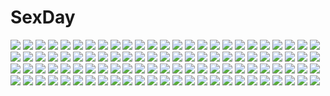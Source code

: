 # SexDay
![](https://konachan.com/jpeg/221e62559e81486d43ad473a29bd7fdf/Konachan.com%20-%20177179%20ass%20ass_grab%20bed%20blush%20braids%20breasts%20brown_eyes%20game_cg%20long_hair%20muririn%20nipples%20nude%20penis%20pussy%20red_hair%20sex%20uncensored%20yarai_miu%20yuzusoft.jpg)
![](https://konachan.com/jpeg/dda2703f3a7677a5d9b4283dcc4afe5d/Konachan.com%20-%20206446%202girls%20aqua_eyes%20blonde_hair%20braids%20brown_hair%20cropped%20grass%20loli%20novcel%20original%20park%20short_hair%20skirt%20tree%20valerie_fields_%28novcel%29.jpg)
![](https://konachan.com/image/ce6dd4452546d427bc7b04d1110e5b28/Konachan.com%20-%20262948%20blonde_hair%20breasts%20choker%20cleavage%20hat%20long_hair%20orange_eyes%20original%20ran%27ou_%28tamago_no_kimi%29%20staff%20thighhighs%20watermark%20witch%20witch_hat.jpg)
![](https://konachan.com/image/0ff08ab8026df751a5f9fff496573907/Konachan.com%20-%20205948%20aqua_hair%20hatsune_miku%20long_hair%20skirt%20swd3e2%20thighhighs%20twintails%20vocaloid.jpg)
![](https://konachan.com/image/66526fc4bfe5f8a820fdb257b6a7eaae/Konachan.com%20-%2046036%20hanazono_shizuma%20maki_chitose%20minamoto_chikaru%20ootori_amane%20strawberry_panic.jpg)
![](https://konachan.com/image/6540325c397c1d296d49534b90b89c79/Konachan.com%20-%20144043%20animal%20bird%20black_hair%20bow%20dress%20houjuu_nue%20jpeg_artifacts%20red_eyes%20shimadoriru%20short_hair%20thighhighs%20touhou%20wings%20zettai_ryouiki.jpg)
![](https://konachan.com/image/29c9d4da354b81e911a7617e05338c60/Konachan.com%20-%20170520%20abyss05%20aircraft%20aqua_eyes%20ass%20bodysuit%20clouds%20combat_vehicle%20mechagirl%20original%20red_hair%20skintight%20sky%20twintails.jpg)
![](https://konachan.com/image/dfc14145a32fe49be223e56980a8d575/Konachan.com%20-%20249751%20bodysuit%20breasts%20fate_grand_order%20fate_%28series%29%20kyurin%20long_hair%20purple_hair%20scathach_%28fate_grand_order%29%20spear%20weapon.jpg)
![](https://konachan.com/jpeg/bea8e4e06069147ab0168e8bae2ea365/Konachan.com%20-%20141919%202girls%20autumn%20blonde_hair%20blush%20brown_eyes%20brown_hair%20chibi%20leaves%20maribel_han%20purple_eyes%20short_hair%20touhou%20tree%20usami_renko%20yamabuki_%28yusuraume%29.jpg)
![](https://konachan.com/image/b3ad2ac30b3d828050cb2fda537b877c/Konachan.com%20-%2014195%20tagme.jpg)
![](https://konachan.com/image/f640e92f3bb600d3e53fd97b1f5e3d26/Konachan.com%20-%2036188%20genderswap%20jpeg_artifacts%20kyonko%20school_swimsuit%20suzumiya_haruhi_no_yuutsu%20swimsuit.jpg)
![](https://konachan.com/image/646b36dfb1b3f78c202c132b183f8186/Konachan.com%20-%20257197%20bigrbear%20black_hair%20christmas%20jpeg_artifacts%20long_hair%20original%20purple_eyes%20robot%20tree.jpg)
![](https://konachan.com/jpeg/6718adc56bbc4fce44fa098148b28dcb/Konachan.com%20-%20294241%202girls%20bang_dream%21%20bow%20braids%20churi_%28oxxchurixxo%29%20green_eyes%20green_hair%20hat%20hikawa_hina%20hikawa_sayo%20ponytail%20stars%20twins%20twintails.jpg)
![](https://konachan.com/jpeg/4c1100596a98f2a9de1ad4d45468562c/Konachan.com%20-%2088877%20ass%20censored%20chikotam%20game_cg%20gray_hair%20kiss_x_demon_lord_x_darjeeling%20lycerisious_h._kirigasaki%20marmalade%20nipples%20penis%20pussy%20sex.jpg)
![](https://konachan.com/jpeg/daf4cd468db91627c46af3052180dcfb/Konachan.com%20-%20225420%20aqua_eyes%20bed%20blonde_hair%20blush%20breasts%20cameltoe%20lexington%20long_hair%20navel%20panties%20thighhighs%20topless%20underwear%20ze_%28wzfnn001%29%20zhanjian_shaonu.jpg)
![](https://konachan.com/image/c0c9eea3a407f3cdd284aad3a1bb553b/Konachan.com%20-%20192064%20blue_eyes%20blush%20gokou_ruri%20hat%20herunin%20long_hair%20nurse%20ore_no_imouto_ga_konna_ni_kawaii_wake_ga_nai%20purple_hair%20white.jpg)
![](https://konachan.com/jpeg/33b8786676d2290d24eab275745f70da/Konachan.com%20-%20282030%20apron%20choker%20dress%20game_cg%20garter_belt%20gray_hair%20green_eyes%20headdress%20koku%20long_hair%20maid%20purple_software%20realive%20thighhighs%20twintails%20waitress.jpg)
![](https://konachan.com/image/5e4caefc9c165b1b4cc337f95fd4e52c/Konachan.com%20-%2015195%20final_fantasy.jpg)
![](https://konachan.com/jpeg/f204326c734f71226886d766f85da093/Konachan.com%20-%20163242%20dress%20lolita_fashion%20original%20panties%20scan%20skirt%20skirt_lift%20stockings%20thighhighs%20tinkerbell%20tinkle%20underwear.jpg)
![](https://konachan.com/image/51502be0b786b6271b127bc1d78566f4/Konachan.com%20-%20164819%20beach%20bikini%20original%20swimsuit%20yamaoka_%28rm_nun%29.jpg)
![](https://konachan.com/image/ea2c307bcf3fef1c4ec5b08d65ae9144/Konachan.com%20-%20235986%20christmas%20ho-oh_%28artist%29%20male%20original.jpg)
![](https://konachan.com/jpeg/d0bea52001c83f1eb4c1899b3dd22ac5/Konachan.com%20-%20301615%20aqua_eyes%20bike_shorts%20blue_hair%20blush%20bra%20breasts%20cat_smile%20cleavage%20kinugawa_chinatsu%20nopan%20original%20otokuyou%20short_hair%20shorts%20underwear%20white.jpg)
![](https://konachan.com/jpeg/06f37f2cfddd195c5bb7f745bde9fb34/Konachan.com%20-%20293362%20blush%20brown_hair%20censored%20clockup%20collar%20footjob%20game_cg%20garter_belt%20panties%20penis%20purple_eyes%20skirt%20stockings%20thighhighs%20twintails%20underwear%20upskirt.jpg)
![](https://konachan.com/jpeg/265638210c757ff9feea369f3c444092/Konachan.com%20-%20296602%20akizuki_kanna%20blush%20bra%20breasts%20cafe_stella_to_shinigami_no_chou%20cleavage%20game_cg%20kobuichi%20long_hair%20purple_eyes%20underwear%20white_hair%20yuzusoft.jpg)
![](https://konachan.com/image/5d7e60c29746a62152ef3215c9646189/Konachan.com%20-%20160029%20blonde_hair%20blush%20boku_wa_tomodachi_ga_sukunai%20breasts%20computer%20fei_%28maidoll%29%20fingering%20kashiwazaki_sena%20masturbation%20nipples%20nude.jpg)
![](https://konachan.com/image/37c7477f6d80226c394bb89e879b2bfb/Konachan.com%20-%20142767%20barefoot%20drink%20food%20ice_cream%20kuri_dora%20purple_hair%20red_eyes%20short_hair%20touhou%20yasaka_kanako.jpg)
![](https://konachan.com/image/f5ad53227bc8a154aaea01a534e44518/Konachan.com%20-%20147907%20akita_neru%20apron%20blonde_hair%20blush%20brown_eyes%20daidou_%28demitasse%29%20food%20long_hair%20phone%20translation_request%20vocaloid.jpg)
![](https://konachan.com/image/af00f7cb70ad6605c526c119042d26f4/Konachan.com%20-%2058855%20blonde_hair%20christmas%20flandre_scarlet%20green_eyes%20hong_meiling%20jungetsu_hoko%20long_hair%20red_hair%20ribbons%20santa_costume%20short_hair%20touhou%20vampire%20wings.jpg)
![](https://konachan.com/jpeg/bcd94628d4d11b3206ccbd735a315891/Konachan.com%20-%2023656%20logo%20suzumiya_haruhi_no_yuutsu%20white.jpg)
![](https://konachan.com/jpeg/16ba42b99ba51705ed1644ba574efa5d/Konachan.com%20-%20282510%202girls%20bikini%20blue_eyes%20blue_hair%20blush%20clouds%20hanekoto%20long_hair%20pink_eyes%20ponytail%20shoujo_ai%20sky%20sunset%20swimsuit%20tree%20waifu2x%20water%20watermark.jpg)
![](https://konachan.com/jpeg/a542cfae44ba3807e323cb043d7416f4/Konachan.com%20-%20224625%20any%20game_cg%20natsu_no_majo_no_parade%20school_uniform%20wonder_fool%20yugamo_azuki.jpg)
![](https://konachan.com/jpeg/bd6107f76d563a7ca0d10966f05b9da9/Konachan.com%20-%20277580%202girls%20autumn%20blue_eyes%20blush%20bow%20braids%20forest%20gray_hair%20hat%20katana%20kimono%20leaves%20long_hair%20military%20nijisanji%20ponytail%20sword%20tree%20uniform%20weapon.jpg)
![](https://konachan.com/jpeg/b9b0ca7290b7b89cc77183a3df85ff5f/Konachan.com%20-%20185659%20kagerou_project%20kozakura_mary%20mikanururu.jpg)
![](https://konachan.com/image/4838c0c0427d8e27393cc8ba392b334d/Konachan.com%20-%20254255%202girls%20anchovy%20ass%20beach%20bikini%20black_hair%20braids%20brown_eyes%20clouds%20green_hair%20gun%20navel%20red_eyes%20scan%20short_hair%20shorts%20sky%20swimsuit%20water%20weapon.jpg)
![](https://konachan.com/image/b07490c4e00ee111afeea366f9ba4bb4/Konachan.com%20-%20241459%20ekita_xuan%20panty_%28character%29%20panty_%26_stocking_with_garterbelt%20stocking_%28character%29.jpg)
![](https://konachan.com/image/885f3478532b70d2f65153cd2eb2766b/Konachan.com%20-%20234689%20blue_eyes%20cat_smile%20hat%20ichinose_shiki%20idolmaster%20idolmaster_cinderella_girls%20long_hair%20purple_hair%20yuu_%28higashi_no_penguin%29.jpg)
![](https://konachan.com/jpeg/4df78bdc402506a56ed4d254c19a17fd/Konachan.com%20-%20250427%20amino_%28tn7135%29%20brown_hair%20long_hair%20night%20original%20school_uniform%20train.jpg)
![](https://konachan.com/jpeg/3a18df3de55193b21dd5f80246098631/Konachan.com%20-%20274059%20aqua_eyes%20blush%20cat_smile%20fang%20hyanna-natsu%20long_hair%20original%20pink_hair%20twintails%20watermark.jpg)
![](https://konachan.com/image/bff30f9ddf21e94245999bbf54541e5a/Konachan.com%20-%20107799%20andou_mahoro%20kamishiro_ryuu%20mahoromatic.jpg)
![](https://konachan.com/image/ae522f1862b4b5a88d3499d414a9a940/Konachan.com%20-%20114487%20type-moon%20witch_of_april.jpg)
![](https://konachan.com/jpeg/8f9da88f716df45f659c137d27502c71/Konachan.com%20-%2071873%20blush%20breasts%20chain%20collar%20feathers%20ikaros%20navel%20nipples%20panties%20red_hair%20skirt%20sora_no_otoshimono%20thighhighs%20underwear%20wings.jpg)
![](https://konachan.com/image/7920ff74f59f5c88675e3a8c2740226b/Konachan.com%20-%20151969%20brown_eyes%20brown_hair%20building%20chikuwa_%28glossymmmk%29%20original%20school_uniform%20sunset.jpg)
![](https://konachan.com/jpeg/ee69a2446d55971d9d0954a9a66bbdf0/Konachan.com%20-%20292215%20ass%20blue_eyes%20boku_no_kanojo_sensei%20breasts%20brown_hair%20fujiki_maka%20long_hair%20nude%20oryou%20water%20wet.jpg)
![](https://konachan.com/image/87bdcdf765b29eb408a8a584d4dd9dbd/Konachan.com%20-%2013783%20tagme.jpg)
![](https://konachan.com/image/f00fd89579b0840a836945378a3f78ba/Konachan.com%20-%2030870%20purple%20sayonara_zetsubou_sensei%20tsunetsuki_matoi.jpg)
![](https://konachan.com/jpeg/bb8c6d8aeaf63ed2780255628021e48e/Konachan.com%20-%20108647%20blonde_hair%20bra%20game_cg%20nurse%20purple_eyes%20sasaki_yoshikazu%20see_through%20shinjou_remi%20shin_yakin_byoutou%20short_hair%20thighhighs%20underwear%20wet.jpg)
![](https://konachan.com/image/1ab860a2999793839b562e21872b5587/Konachan.com%20-%20283439%20animal_ears%20anus%20breasts%20brown_hair%20bunny_ears%20bunnygirl%20censored%20ctrlz77%20long_hair%20nipples%20nude%20ponytail%20pussy%20red_eyes%20stockings%20thighhighs.jpg)
![](https://konachan.com/image/8999f7a9c52bef915c87e723b54b1127/Konachan.com%20-%2015190%20magna_carta.jpg)
![](https://konachan.com/image/affe7ec5ae501f80a6b523268add1a71/Konachan.com%20-%20100641%20building%20ghostshell0083%20original%20panties%20school_uniform%20short_hair%20thighhighs%20underwear%20water.jpg)
![](https://konachan.com/image/994e372f93c8851c8372933f20f1eccf/Konachan.com%20-%2025034%20ipod%20suzumiya_haruhi%20suzumiya_haruhi_no_yuutsu%20winter.jpeg)
![](https://konachan.com/image/0e51bb5c9645abcea4a80de3305767ea/Konachan.com%20-%20158604%20blonde_hair%20blue_eyes%20dress%20hat%20kagamine_len%20kagamine_rin%20male%20modoromi%20paper_plane_%28vocaloid%29%20prisoner_%28vocaloid%29%20sky%20vocaloid.jpg)
![](https://konachan.com/jpeg/2560f29e98e9a28e55bf9720b4e31953/Konachan.com%20-%20226433%20boots%20cape%20censored%20cum%20dress%20gloves%20hat%20headband%20lao_meng%20orange_eyes%20panties%20panty_pull%20pussy%20short_hair%20skirt_lift%20thighhighs%20tie%20underwear.jpg)
![](https://konachan.com/image/ab30ea2bc5910b552478390163e76b15/Konachan.com%20-%2018808%20blonde_hair%20blue_eyes%20gun%20mireille_bouquet%20noir%20weapon.jpg)
![](https://konachan.com/jpeg/37481299920e6a3a06b274c185b57039/Konachan.com%20-%20125976%20blonde_hair%20dress%20headdress%20nude%20original%20tan_%28tangent%29.jpg)
![](https://konachan.com/image/7db23b0831563887e1c50e71e0408c14/Konachan.com%20-%20237347%20animal%20aqua_eyes%20crab%20drogoth%20headband%20horns%20kanna_kamui%20kobayashi-san_chi_no_maid_dragon%20loli%20long_hair%20purple_hair%20tail%20thighhighs%20white.jpg)
![](https://konachan.com/image/e70bbe4b32da65c8a815d4d126814ea0/Konachan.com%20-%2016198%20cigarette%20ginko_%28mushishi%29%20mushishi%20smoke%20white_hair.jpg)
![](https://konachan.com/jpeg/30180870c4ad7a4172098d9a2db0de74/Konachan.com%20-%2032318%20ciel%20shingetsutan_tsukihime.jpg)
![](https://konachan.com/image/9dbc76bc81ca23efa60cc17d58bcdcb2/Konachan.com%20-%20222688%20animal%20autumn%20camera%20frog%20garter_belt%20leaves%20shameimaru_aya%20touhou%20water%20waterfall%20wings%20xuanlin_jingshuang.jpg)
![](https://konachan.com/image/739d86f947744549f2578f5663a10f43/Konachan.com%20-%2071173%20hatsune_miku%20twintails%20vocaloid.jpg)
![](https://konachan.com/image/c832118f9deb2493644d4ffd130fe91d/Konachan.com%20-%20155621%202girls%20aioi_yuuko%20brown_hair%20gaketsu%20nichijou%20shinonome_nano%20short_hair%20tears.jpg)
![](https://konachan.com/image/36652e09397eb7f22774a271fbaedfa3/Konachan.com%20-%20154741%20blush%20flowers%20hatsune_miku%20itsutsuse%20kagamine_rin%20megurine_luka%20rose%20valentine%20vocaloid.jpg)
![](https://konachan.com/image/879e32a8dfa227e6ac236bc1f47eb65d/Konachan.com%20-%20194934%20dark%20green_eyes%20green_hair%20hatsune_miku%20long_hair%20moliya1208%20school_uniform%20skirt%20sunset%20twintails%20vocaloid.jpg)
![](https://konachan.com/image/a12a5cf93e27af5be3014a549b781fd2/Konachan.com%20-%2062835%20hatsune_miku%20parody%20shugo_chara%20vocaloid%20yutu.jpg)
![](https://konachan.com/image/d42756224ba12bf7fddfde77a3bf034b/Konachan.com%20-%20112511%20axl%20game_cg%20inoguchi_kazuma%20itoshii_kanojo_no_mamorikata%20senomoto_hisashi%20takanayagi_otoha.jpg)
![](https://konachan.com/jpeg/c92492ec19e288051e912c9720510b7b/Konachan.com%20-%20294006%20animal_ears%20breast_hold%20cropped%20original%20ponytail%20tandohark.jpg)
![](https://konachan.com/jpeg/c2cfcb96bf8073f01591139dcec2bb0e/Konachan.com%20-%2023846%20amamiya_manami%20etoh_mei%20gakuen_utopia_manabi_straight%20inamori_mika%20odori_momoha%20uehara_mutsuki%20vector.jpg)
![](https://konachan.com/image/24e681b337dc8c4281327a028d4159bf/Konachan.com%20-%20168748%20blue_eyes%20boots%20braids%20cowgirl%20erect_nipples%20gun%20hat%20kanon%20long_hair%20minase_akiko%20panties%20purple_hair%20underwear%20weapon%20zen%20zoom_layer.jpg)
![](https://konachan.com/image/2d7663795c4547b0fa4bd0f1014fd7ba/Konachan.com%20-%2019719%20ass%20bow%20brown_hair%20kimi_ga_nozomu_eien%20panties%20school_uniform%20suzumiya_haruka%20underwear.jpg)
![](https://konachan.com/image/534eb84cb0cb061264e73da33d59d973/Konachan.com%20-%20278516%20baseball_bat%20blonde_hair%20choker%20feathers%20flowers%20gloves%20long_hair%20nikaidou_saki%20pcw%20ponytail%20red%20rose%20wristwear%20yellow_eyes%20zombie_land_saga.jpg)
![](https://konachan.com/image/e4b7829c306478574e98e269b6526fe0/Konachan.com%20-%20216279%20enka_%28aknne%29%20gumi%20vocaloid.jpg)
![](https://konachan.com/image/c65157b60186cbdb3220970a453cf86d/Konachan.com%20-%20127145%20autumn%20black_hair%20blush%20bra%20breasts%20cleavage%20leaves%20navel%20panties%20panty_pull%20shintaro%20underwear%20undressing.jpg)
![](https://konachan.com/image/d93e8a5e46291350d9321975aea30b1a/Konachan.com%20-%2064785%20beatrice%20butterfly%20umineko_no_naku_koro_ni%20ushiromiya_battler%20white.jpg)
![](https://konachan.com/jpeg/560e3dd7af9cb74c142a87b125eebb05/Konachan.com%20-%20207704%20animal%20bat%20blonde_hair%20boots%20brown_eyes%20eruthika%20granblue_fantasy%20long_hair%20pantyhose%20pointed_ears%20sunset%20vampire%20vampy%20wings.jpg)
![](https://konachan.com/image/1734264e08caa8b04b47d33ecbd9823c/Konachan.com%20-%20123309%20animal%20appare%21_tenka_gomen%20dengeki_hime%20jinnai_tsubame%20kuji_shino%20kuwada_yuuki%20wink%20yasaka_nodoka.jpg)
![](https://konachan.com/image/b228ede2f00f478f2b2248b14c13a807/Konachan.com%20-%2078722%20ga_geijutsuka_art_design_class.jpg)
![](https://konachan.com/image/661f916d5dcef464bfde103799ab7a89/Konachan.com%20-%2017392%20carnelian%20lilith_%28yami_to_boushi_to_hon_no_tabibito%29%20yami_to_boushi_to_hon_no_tabibito.jpg)
![](https://konachan.com/jpeg/236305ec939d1ad97298f3c3c77351b4/Konachan.com%20-%20284951%20animal_ears%20azur_lane%20blush%20breasts%20brown_eyes%20brown_hair%20food%20foxgirl%20nipples%20pocky%20pussy%20rei_kun%20short_hair%20thighhighs%20umbrella%20uncensored%20white.jpg)
![](https://konachan.com/image/b5c8d36295557c54e08d3aca19fd13d6/Konachan.com%20-%20182442%20blonde_hair%20blush%20gen_%28genetrix%29%20kirisame_marisa%20kiss%20nipples%20patchouli_knowledge%20purple_hair%20touhou%20yuri.jpg)
![](https://konachan.com/jpeg/4b6fec33127445252ff8d7b2163c5a3e/Konachan.com%20-%20282094%20bra%20demon%20furisuku%20horns%20long_hair%20nijisanji%20panties%20pointed_ears%20purple_eyes%20purple_hair%20rindou_mikoto%20underwear.jpg)
![](https://konachan.com/image/35bc0768a41cf472ecac2e32a2e9a89b/Konachan.com%20-%209247%20azuma_syoujuan%20konpaku_youmu%20saigyouji_yuyuko%20touhou.jpg)
![](https://konachan.com/jpeg/2bafd1db0f45d02c73469e3c2fb0f141/Konachan.com%20-%20285365%20animal_ears%20bed%20bicolored_eyes%20blush%20breasts%20catgirl%20long_hair%20navel%20nipples%20nude%20original%20phone%20pussy%20tail%20tan_lines%20tenzeru%20uncensored.jpg)
![](https://konachan.com/jpeg/83c84d0ee0c8e13719b95c1248040d26/Konachan.com%20-%2047643%20animal_ears%20catgirl%20inuneko_kagura_yuuki_matatapi_little_box%20nakigokoti%20open_shirt%20panties%20underwear.jpg)
![](https://konachan.com/image/860376125337fdcfddfda11ae4e3f8cd/Konachan.com%20-%20143690%20animal_ears%20bikini%20blush%20breasts%20bunny_ears%20bunnygirl%20cleavage%20drink%20hat%20inaba_tewi%20kamiya_yuu%20swimsuit%20topless%20touhou%20water%20yagokoro_eirin.jpg)
![](https://konachan.com/image/0220e8f41642bc917ac4e3d8d0badb77/Konachan.com%20-%2087416%20amagi_yukiko%20bandaid%20breasts%20brown_eyes%20brown_hair%20nipples%20panties%20persona%20suta_furachina%20thighhighs%20topless%20underwear.jpg)
![](https://konachan.com/jpeg/2a376340bd87de359acd108e88a14d88/Konachan.com%20-%20257974%20anus%20blush%20bondage%20boots%20breasts%20censored%20game_cg%20green_eyes%20long_hair%20mordred%20navel%20nipples%20no_bra%20ponytail%20pussy%20rope%20splush_wave%20thighhighs%20topless.jpg)
![](https://konachan.com/jpeg/19c628b06cb0a88d76001ecd33bc0126/Konachan.com%20-%20109178%20blonde_hair%20breasts%20censored%20date_wingfield_reiko%20fault%20game_cg%20green_eyes%20nipples%20no_bra%20penis%20pussy%20sex%20taka_tony%20wet.jpg)
![](https://konachan.com/image/bcbe4f8ab0ddd9b52fbcf48730f7a62b/Konachan.com%20-%2020900%20flcl.jpg)
![](https://konachan.com/image/ab2b148d0ed012e9c36fd5d3c662f139/Konachan.com%20-%2055684%20blonde_hair%20bow%20dress%20hat%20kirisame_marisa%20magic%20purple_eyes%20shiratama_dango%20touhou%20witch.jpg)
![](https://konachan.com/jpeg/565b469d815135b518f1276f3adf151e/Konachan.com%20-%20247531%20all_male%20black_hair%20boots%20ensemble_stars%21%20gloves%20hat%20male%20necklace%20ponytail%20red_eyes%20sakuma_rei%20waifu2x%20xia_%28ryugo%29.jpg)
![](https://konachan.com/jpeg/f8b5127ce56a9eec1387d46afcb2b967/Konachan.com%20-%20303903%20anus%20bed%20blonde_hair%20blush%20breasts%20green_eyes%20long_hair%20lusamine_%28pokemon%29%20nipples%20pokemon%20pussy%20spread_pussy%20topless%20torahime_%28roland00%29%20uncensored.jpg)
![](https://konachan.com/image/bcf587eb929372fdbc7c709e19513102/Konachan.com%20-%20220261%20bunnygirl%20food%20k-on%21%20nakano_azusa%20oku_no_shi.jpg)
![](https://konachan.com/image/1dba5b846204f9aa7444f46398556f11/Konachan.com%20-%20216652%20aircraft%20anthropomorphism%20bow_%28weapon%29%20japanese_clothes%20kaga_%28kancolle%29%20kantai_collection%20qiki_d_arc%20thighhighs%20weapon.jpg)
![](https://konachan.com/image/828cb94b3fded2ffa7311505a80f97c8/Konachan.com%20-%20192619%20animal%20bandage%20bird%20blue_eyes%20blue_hair%20gloves%20gray_hair%20green_eyes%20group%20headband%20long_hair%20male%20necklace%20pink_hair%20scarf%20staff%20water%20wristwear.jpg)
![](https://konachan.com/jpeg/3f161f4fec26e3cd78f969e92cbab4e7/Konachan.com%20-%20199143%20bed%20black_hair%20blush%20bra%20breast_hold%20breasts%20cleavage%20escu%3Ade%20game_cg%20green_eyes%20kuroki_ayame%20long_hair%20navel%20panties%20spread_legs%20underwear.jpg)
![](https://konachan.com/image/e17fedd4e0282028897653b631417a3e/Konachan.com%20-%2065644%20allen_walker%20d.gray-man.jpg)
![](https://konachan.com/image/12fa0abfd1a92c29b02351ea8ef59f7e/Konachan.com%20-%2047627%20blue_eyes%20blush%20breasts%20hiiragi_kagami%20jpeg_artifacts%20lucky_star%20nipples%20nude%20purple_hair%20pussy%20pussy_juice%20spread_legs%20spread_pussy%20uncensored.jpg)
![](https://konachan.com/image/0667ec4e35df3475b480152c788db5bc/Konachan.com%20-%2080718%20blush%20brown_eyes%20brown_hair%20jpeg_artifacts%20taneshima_popura%20working%21%21.jpg)
![](https://konachan.com/image/bef61ab7e26eb411a7c609be5e929f39/Konachan.com%20-%20251366%20bed%20blush%20brown_hair%20cool_na_jk_ni_babubabu_shitai%20green_eyes%20long_hair%20mochiko_%28mochiko3121%29%20necklace%20nishikubo_rei%20skirt.jpg)
![](https://konachan.com/image/57f47542a9f97fad5be8ab4a15956582/Konachan.com%20-%2021015%20ass%20brown_eyes%20orange_hair%20panties%20range_murata%20underwear.jpg)
![](https://konachan.com/image/406627d23c1dba431d7eb0ad9861fd9d/Konachan.com%20-%20241957%20dress%20long_hair%20original%20somehira_katsu%20tree%20wings.jpg)
